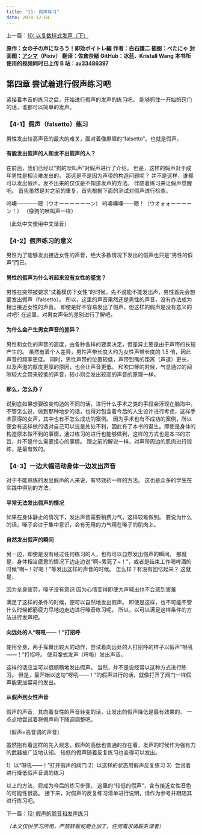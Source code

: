 ```yaml
---
title: "11: 假声练习"
date: 2018-12-04
---
```


上一篇：[10: 以复数样式发声（下）](10.md)

**原作：女の子の声になろう！即効ボイトレ編**
**作者：白石謙二**
**插图：べたにゃ**
**封面图：[アシマ](https://www.pixiv.net/users/2642047)（Pixiv）**
**翻译：佐倉奈緒**
**GitHub：冰蓝、Kristall Wang**
**本书所使用的视频同时已上传 B 站：[av33486397](https://www.bilibili.com/video/av33486397)**

## 第四章 尝试着进行假声练习吧

紧接着本音的练习之后，开始进行假声的发声的练习吧。
能够抓住一开始的窍门的话，谁都可以简单的发声。

### 【4-1】假声（falsetto）练习

男性发出较高声音的最大的难关，面对着像屏障的“falsetto”。也就是假声。

#### 有能发出假声的人和发不出假声的人？

在前面，我们已经以“狗的吠叫声”对假声进行了介绍。
但是，这样的假声对于成年男性是相当难发出的。
那这是不是因为声带的构造问题呢？
并不是这样，谁都可以发出假声。发不出来的仅仅是不知道发声的方法。
伴随着练习来让假声觉醒吧。
首先虽然是对之前的重复，首先根据下面的测试对假声进行检查。

呜噢————嗯（ウオーーーーーーン）
呜噢噢噢——嗯！（ウオォォーーーーン！）
（像狗的吠叫声一样）

（此处中文使用中文谐音）

### 【4-2】假声练习的意义

男性为了能够发出接近女性的声音，绝大多数情况下发出的假声也只是“男性的假声”而已。

#### 男性的假声为什么听起来没有女性的感觉？

男性在突然被要求“试着模仿下女性”的时候，先不说能不能发出声，男性首先会想要发出假声（falsetto）。
所以，这里的声音果然还是男性的声音，没有办法成为相当接近女性的声音。
即使是好不容易发出了假声，但这样的假声是没有意义的对吧?
在这里，对男女声带的差别进行了解吧。

#### 为什么会产生男女声音的差异？

男性和女性的声音的高度，由各种各样的要素决定，但差异主要是由于声带的长短产生的。
虽然有着个人差异，男性声带长度大约为女性声带长度的 1.5 倍，因此声音的频率更低。
同时，男性声带的位置较低，声带到嘴的距离（声道）更长，以及声道的厚度更厚的原因，也会让声音更低。
和吹口琴的时候，气息通过的间隙较大会带来较低的声音，较小则会发出较高的声音的原理一样。

#### 那么，怎么办？

说到底如果想要改变构造的不同的话，进行什么手术之类的手段会浮现在脑海中。
不管怎么说，做到那种地步的话，也得对包含着今后的人生设计进行考虑，这样手术获得的女声，其中也有不怎么成功的案例。
因为手术也有不成功的案例，所以便会有这样做的话对自己可以说是处处不利，因此有了本书的诞生。即使是身体的构造原本做不到的事情，通过练习的进行也能够做到，这样的方式也是本书的宗旨，并不是什么需要担心的事情。
跟之前的解说一样，对声带周边的肌肉进行锻炼，是最有效的。

### 【4-3】一边大幅活动身体一边发出声音

对于不能熟练的发出假声的人来说，有特效药一样的方法。
这也是众多的学生在实践中得到的方法。

#### 平常无法发出假声的情况

如果在身体静止的情况下，发出声音需要稍费力气，这样较难做到。
要说为什么的话，嗓子会过于集中意识，会有无用的力气用在嗓子的肌肉上。

#### 自然发出假声的瞬间

另一边，即使是没有经过任何练习的人，也有可以自然发出假声的瞬间。
那就是，身体相当疲惫的情况下边走边说“啊~累死了~！”，或者是结束工作喝啤酒的时候“啊~！好喝！”等发出这样的声音的时候。
怎么样？有没有回忆起来？
这就是，

因为全身疲劳，嗓子没有意识
因为心情变得即使大声喊出也不会感到害羞

满足了这样的条件的时候，便可以自然地发出假声。
即使是这样，也不可能不管什么时候都筋疲力尽地边走边进行嗓音练习呢。
所以，以可以满足这样条件的方法进行发声吧。

#### 向远处的人“呀吼——！”打招呼

使用全身，两手挥舞出较大的动作，尝试着向远处的人打招呼的样子以假声“呀吼——！”打招呼。
使用腹式发声（呼吸）发出声音。

这样的话应当可以很顺畅地发出假声。
当然，并不是说经常以这种方式进行练习。
但是，最开始以这句“呀吼——！”的假声进行的话，就像打开了阀门一样假声能更加容易的发出。

#### 从假声到女性声音

假声的声音，其向着女性的声音转变的话，让发出的假声降低是最有效果的。
一点点地尝试着将假声向下降调调整吧。

（假声=高音调的声音）

虽然抱有着这样的先入观念，假声的高低也普通的存在着，发声的时候作为强有力的武器被广泛地认知。
较低的假声随着反复练习也变得可以发出。

1）以“呀吼——！”打开假声的阀门
2）以这样的状态用假声反复练习
3）尝试着进行降低假声音调的练习

以上的方法，将成为今后的练习步骤。
这里的“较低的假声”，含有接近女性音色的可能性很高。
接下来，对假声的反复练习清单进行说明，请作为参考并跟随其进行练习吧。

下一篇：[12: 假声的颤音和发声练习](12.md)

_（本文仅供学习所用，严禁转载或商业加工，任何需求请联系译者）_
